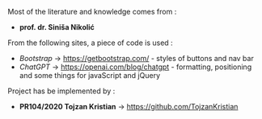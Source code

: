 Most of the literature and knowledge comes from :
  * **prof. dr. Siniša Nikolić**

From the following sites, a piece of code is used :
  * _Bootstrap_ -> https://getbootstrap.com/ - styles of buttons and nav bar
  * _ChatGPT_ -> https://openai.com/blog/chatgpt - formatting, positioning and some things for javaScript and jQuery

Project has be implemented by :
  * **PR104/2020 Tojzan Kristian** -> https://github.com/TojzanKristian
